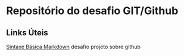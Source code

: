 # Repositório do desafio GIT/Github

## Links Úteis 
[Sintaxe Básica Markdown](https://www.markdownguide.org/basic-syntax/)
desafio projeto sobre github
